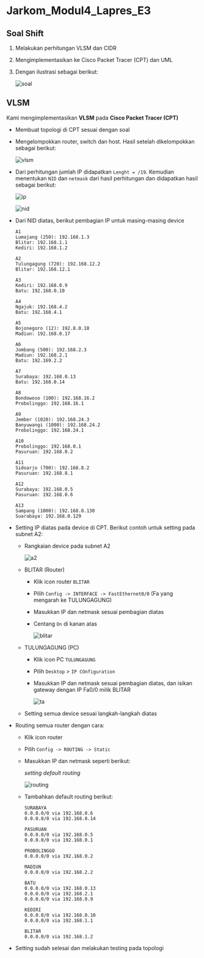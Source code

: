 # Jarkom_Modul4_Lapres_E3

## Soal Shift

1. Melakukan perhitungan VLSM dan CIDR

2. Mengimplementasikan ke Cisco Packet Tracer (CPT) dan UML

3. Dengan ilustrasi sebagai berikut:

    ![soal](https://github.com/adamgrbld/Jarkom_Modul4_Lapres_E3/blob/main/image/soal.png)
    

## VLSM

Kami mengimplementasikan **VLSM** pada **Cisco Packet Tracer (CPT)**

- Membuat topologi di CPT sesuai dengan soal

- Mengelompokkan router, switch dan host. Hasil setelah dikelompokkan sebagai berikut:

  ![vlsm](https://github.com/adamgrbld/Jarkom_Modul4_Lapres_E3/blob/main/image/vlsm.png)
  
- Dari perhitungan jumlah IP didapatkan ```Lenght = /19```. Kemudian menentukan ```NID``` dan ```netmask``` dari hasil perhitungan dan didapatkan hasil sebagai berikut:

  ![ip](https://github.com/adamgrbld/Jarkom_Modul4_Lapres_E3/blob/main/image/IP.jpg)
  
  ![nid](https://github.com/adamgrbld/Jarkom_Modul4_Lapres_E3/blob/main/image/nid.png)
  
- Dari NID diatas, berikut pembagian IP untuk masing-masing device

  ```
  A1
  Lumajang (250): 192.168.1.3
  Blitar: 192.168.1.1
  Kediri: 192.168.1.2

  A2
  Tulungagung (720): 192.168.12.2
  Blitar: 192.168.12.1

  A3
  Kediri: 192.168.0.9
  Batu: 192.168.0.10

  A4
  Ngajuk: 192.168.4.2
  Batu: 192.168.4.1

  A5
  Bojonegoro (12): 192.8.0.18
  Madiun: 192.168.0.17

  A6
  Jombang (500): 192.168.2.3
  Madiun: 192.168.2.1
  Batu: 192.169.2.2

  A7
  Surabaya: 192.168.0.13
  Batu: 192.168.0.14

  A8
  Bondowoso (100): 192.168.16.2
  Probolinggo: 192.168.16.1

  A9
  Jember (1020): 192.168.24.3
  Banyuwangi (1000): 192.168.24.2
  Probolinggo: 192.168.24.1

  A10
  Probolinggo: 192.168.0.1
  Pasuruan: 192.168.0.2

  A11
  Sidoarjo (700): 192.168.8.2
  Pasuruan: 192.168.8.1

  A12
  Surabaya: 192.168.0.5
  Pasuruan: 192.168.0.6

  A13
  Sampang (1000): 192.168.0.130
  Suarabaya: 192.168.0.129
  ```
  
- Setting IP diatas pada device di CPT. Berikut contoh untuk setting pada subnet A2:
  
  - Rangkaian device pada subnet A2
  
    ![a2](https://github.com/adamgrbld/Jarkom_Modul4_Lapres_E3/blob/main/image/A2.png)
    
  - BLITAR (Router)
  
    - Klik icon router ```BLITAR```
    - Pilih ```Config -> INTERFACE -> FastEthernet0/0``` (Fa yang mengarah ke TULUNGAGUNG)
    - Masukkan IP dan netmask sesuai pembagian diatas
    - Centang ```On``` di kanan atas
    
      ![blitar](https://github.com/adamgrbld/Jarkom_Modul4_Lapres_E3/blob/main/image/blitar.png)
    
  - TULUNGAGUNG (PC)
  
    - Klik icon PC ```TULUNGAGUNG```
    - Pilih ```Desktop``` > ```IP COnfiguration```
    - Masukkan IP dan netmask sesuai pembagian diatas, dan isikan gateway dengan IP Fa0/0 milik BLITAR
    
      ![ta](https://github.com/adamgrbld/Jarkom_Modul4_Lapres_E3/blob/main/image/tulungagung.png)
    
  - Setting semua device sesuai langkah-langkah diatas

- Routing semua router dengan cara:

  - Klik icon router
  - Pilih ```Config -> ROUTING -> Static```
  - Masukkan IP dan netmask seperti berikut:
  
    *setting default routing*
    
    ![routing](https://github.com/adamgrbld/Jarkom_Modul4_Lapres_E3/blob/main/image/batu.png)
    
  - Tambahkan default routing berikut:
  
    ```
    SURABAYA
    0.0.0.0/0 via 192.168.0.6
    0.0.0.0/0 via 192.168.0.14

    PASURUAN
    0.0.0.0/0 via 192.168.0.5
    0.0.0.0/0 via 192.168.0.1

    PROBOLINGGO
    0.0.0.0/0 via 192.168.0.2

    MADIUN
    0.0.0.0/0 via 192.168.2.2

    BATU
    0.0.0.0/0 via 192.168.0.13
    0.0.0.0/0 via 192.168.2.1
    0.0.0.0/0 via 192.168.0.9

    KEDIRI
    0.0.0.0/0 via 192.168.0.10
    0.0.0.0/0 via 192.168.1.1

    BLITAR
    0.0.0.0/0 via 192.168.1.2
    ```
    
- Setting sudah selesai dan melakukan testing pada topologi
